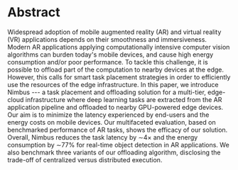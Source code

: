 # Abstract
Widespread adoption of mobile augmented reality (AR) and virtual reality (VR) applications depends on their smoothness and immersiveness.
Modern AR applications applying computationally intensive computer vision algorithms can burden today's mobile devices, and cause high energy consumption and/or poor performance. To tackle this challenge, it is possible to offload part of the computation to nearby devices at the edge. However, this calls for smart task placement strategies in order to efficiently use the resources of the edge infrastructure. In this paper, we introduce Nimbus --- a task placement and offloading solution for a multi-tier, edge-cloud infrastructure where deep learning tasks are extracted from the AR application pipeline and offloaded to nearby GPU-powered edge devices. Our aim is to minimize the latency experienced by end-users and the energy costs on mobile devices. Our multifaceted evaluation, based on benchmarked performance of AR tasks, shows the efficacy of our solution. Overall, Nimbus reduces the task latency by $\sim$4$\times$ and the energy consumption by $\sim$77\% for real-time object detection in AR applications. We also benchmark three variants of our offloading algorithm, disclosing the trade-off of centralized versus distributed execution.